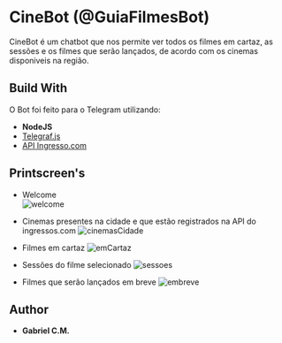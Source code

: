 # CineBot (@GuiaFilmesBot)
CineBot é um chatbot que nos permite ver todos os filmes em cartaz, as sessões e os filmes que serão lançados, de acordo com os cinemas disponiveis na região.

## Build With
O Bot foi feito para o Telegram utilizando: 
* **NodeJS**
* [Telegraf.js](https://telegraf.js.org/)
* [API Ingresso.com](https://www.ingresso.com/sao-paulo/home/)

## Printscreen's 
* Welcome <br/>
![welcome](https://user-images.githubusercontent.com/36762964/62151716-55e08100-b2d7-11e9-92d9-eb8f7533945e.PNG)

* Cinemas presentes na cidade e que estão registrados na API do ingressos.com 
![cinemasCidade](https://user-images.githubusercontent.com/36762964/62152131-49105d00-b2d8-11e9-8be0-2f94e1718e9c.PNG)


* Filmes em cartaz
![emCartaz](https://user-images.githubusercontent.com/36762964/62151694-4d884600-b2d7-11e9-96f3-a8320eb8f9fe.PNG)

* Sessões do filme selecionado 
![sessoes](https://user-images.githubusercontent.com/36762964/62151706-51b46380-b2d7-11e9-820c-dc0f0286ba34.PNG)

* Filmes que serão lançados em breve
![embreve](https://user-images.githubusercontent.com/36762964/62151590-09954100-b2d7-11e9-82ee-2b1b5be65894.PNG)

## Author
* **Gabriel C.M.**
